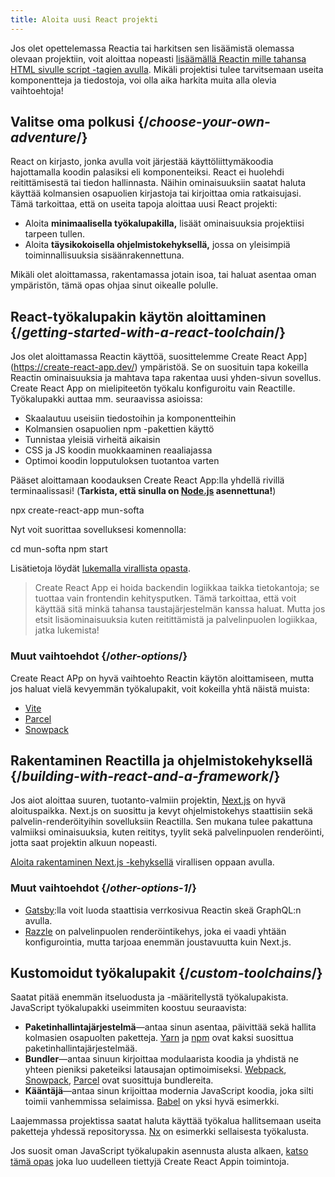 ```yaml
---
title: Aloita uusi React projekti
---
```


<Intro>

Jos olet opettelemassa Reactia tai harkitsen sen lisäämistä olemassa olevaan projektiin, voit aloittaa nopeasti [lisäämällä Reactin mille tahansa HTML sivulle script -tagien avulla](/learn/add-react-to-a-website).
Mikäli projektisi tulee tarvitsemaan useita komponentteja ja tiedostoja, voi olla aika harkita muita alla olevia vaihtoehtoja!

</Intro>

## Valitse oma polkusi {/*choose-your-own-adventure*/}

React on kirjasto, jonka avulla voit järjestää käyttöliittymäkoodia hajottamalla koodin palasiksi eli komponenteiksi. React ei huolehdi reitittämisestä tai tiedon hallinnasta. Näihin ominaisuuksiin saatat haluta käyttää kolmansien osapuolien kirjastoja tai kirjoittaa omia ratkaisujasi. Tämä tarkoittaa, että on useita tapoja aloittaa uusi React projekti:


* Aloita **minimaalisella työkalupakilla,** lisäät ominaisuuksia projektiisi tarpeen tullen.
* Aloita **täysikokoisella ohjelmistokehyksellä,** jossa on yleisimpiä toiminnallisuuksia sisäänrakennettuna.

Mikäli olet aloittamassa, rakentamassa jotain isoa, tai haluat asentaa oman ympäristön, tämä opas ohjaa sinut oikealle polulle.

## React-työkalupakin käytön aloittaminen {/*getting-started-with-a-react-toolchain*/}

Jos olet aloittamassa Reactin käyttöä, suosittelemme Create React App](https://create-react-app.dev/) ympäristöä. Se on suosituin tapa kokeilla Reactin ominaisuuksia ja mahtava tapa rakentaa uusi yhden-sivun sovellus. Create React App on mielipiteetön työkalu konfiguroitu vain Reactille. Työkalupakki auttaa mm. seuraavissa asioissa:

* Skaalautuu useisiin tiedostoihin ja komponentteihin
* Kolmansien osapuolien npm -pakettien käyttö
* Tunnistaa yleisiä virheitä aikaisin
* CSS ja JS koodin muokkaaminen reaaliajassa
* Optimoi koodin lopputuloksen tuotantoa varten

Pääset aloittamaan koodauksen Create React App:lla yhdellä rivillä terminaalissasi! (**Tarkista, että sinulla on [Node.js](https://nodejs.org/) asennettuna!**)

<TerminalBlock>

npx create-react-app mun-softa

</TerminalBlock>


Nyt voit suorittaa sovelluksesi komennolla:

<TerminalBlock>

cd mun-softa
npm start

</TerminalBlock>

Lisätietoja löydät [lukemalla virallista opasta](https://create-react-app.dev/docs/getting-started).

> Create React App ei hoida backendin logiikkaa taikka tietokantoja; se tuottaa vain frontendin kehitysputken. Tämä tarkoittaa, että voit käyttää sitä minkä tahansa taustajärjestelmän kanssa haluat. Mutta jos etsit lisäominaisuuksia kuten reitittämistä ja palvelinpuolen logiikkaa, jatka lukemista!

### Muut vaihtoehdot {/*other-options*/}

Create React APp on hyvä vaihtoehto Reactin käytön aloittamiseen, mutta jos haluat vielä kevyemmän työkalupakit, voit kokeilla yhtä näistä muista:

* [Vite](https://vitejs.dev/guide/)
* [Parcel](https://parceljs.org/)
* [Snowpack](https://www.snowpack.dev/tutorials/react)

## Rakentaminen Reactilla ja ohjelmistokehyksellä {/*building-with-react-and-a-framework*/}

Jos aiot aloittaa suuren, tuotanto-valmiin projektin, [Next.js](https://nextjs.org/) on hyvä aloituspaikka. Next.js on suosittu ja kevyt ohjelmistokehys staattisiin sekä palvelin-renderöityihin sovelluksiin Reactilla. Sen mukana tulee pakattuna valmiiksi ominaisuuksia, kuten reititys, tyylit sekä palvelinpuolen renderöinti, jotta saat projektin alkuun nopeasti.

[Aloita rakentaminen Next.js -kehyksellä](https://nextjs.org/docs/getting-started) virallisen oppaan avulla.

### Muut vaihtoehdot {/*other-options-1*/}

* [Gatsby](https://www.gatsbyjs.org/):lla voit luoda staattisia verrkosivua Reactin skeä GraphQL:n avulla.
* [Razzle](https://razzlejs.org/) on palvelinpuolen renderöintikehys, joka ei vaadi yhtään konfigurointia, mutta tarjoaa enemmän joustavuutta kuin Next.js.

## Kustomoidut työkalupakit {/*custom-toolchains*/}

Saatat pitää enemmän itseluodusta ja -määritellystä työkalupakista. JavaScript työkalupakki useimmiten koostuu seuraavista:

* **Paketinhallintajärjestelmä**—antaa sinun asentaa, päivittää sekä hallita kolmasien osapuolten paketteja. [Yarn](https://yarnpkg.com/) ja [npm](https://www.npmjs.com/) ovat kaksi suosittua paketinhallintajärjestelmää.
* **Bundler**—antaa sinuun kirjoittaa modulaarista koodia ja yhdistä ne yhteen pieniksi paketeiksi latausajan optimoimiseksi. [Webpack](https://webpack.js.org/), [Snowpack](https://www.snowpack.dev/), [Parcel](https://parceljs.org/) ovat suosittuja bundlereita.
* **Kääntäjä**—antaa sinun krijoittaa modernia JavaScript koodia, joka silti toimii vanhemmissa selaimissa. [Babel](https://babeljs.io/) on yksi hyvä esimerkki.

Laajemmassa projektissa saatat haluta käyttää työkalua hallitsemaan useita paketteja yhdessä repositoryssa. [Nx](https://nx.dev/react) on esimerkki sellaisesta työkalusta.

Jos suosit oman JavaScript työkalupakin asennusta alusta alkaen, [katso tämä opas](https://blog.usejournal.com/creating-a-react-app-from-scratch-f3c693b84658) joka luo uudelleen tiettyjä Create React Appin toimintoja.